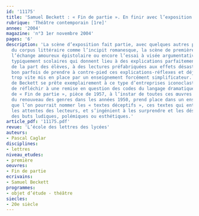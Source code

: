```yaml
---
id: '11175'
title: 'Samuel Beckett : « Fin de partie ». En finir avec l’exposition'
rubrique: 'Théâtre contemporain [1re]'
annee: '2004'
magazine: 'n°3 1er novembre 2004'
pages: '6'
description: 'La scène d’exposition fait partie, avec quelques autres pages fameuses
  du corpus littéraire comme l’incipit romanesque, la scène de première rencontre,
  l’échange amoureux épistolaire ou encore l’essai à visée argumentative, de ces textes
  typiquement scolaires qui donnent lieu à des explications parfaitement mécanisées
  de la part des élèves, à des lectures préfabriquées aux effets désastreux. Il est
  bon parfois de prendre à contre-pied ces explications-réflexes et déjouer les automatismes
  trop vite mis en place par un enseignement forcément simplificateur. Le théâtre
  de Beckett se prête exemplairement à ce type d’entreprises iconoclastes et permet
  de réfléchir à une remise en question des codes du langage dramatique. L’ouverture
  de « Fin de partie », pièce de 1957, à l’instar de toutes ces œuvres participant
  du renouveau des genres dans les années 1950, prend place dans un ensemble pédagogique
  que l’on pourrait nommer les « textes déceptifs », ces textes qui entendent décevoir
  les attentes des lecteurs, et s’ingénient à les surprendre et les déstabiliser dans
  des buts ludiques, polémiques ou esthétiques.'
article_pdf: '11175.pdf'
revue: 'L’école des lettres des lycées'
auteurs:
- Pascal Caglar
disciplines:
- lettres
niveau_etudes:
- première
oeuvres:
- Fin de partie
ecrivains:
- Samuel Beckett
programmes:
- objet d’étude - théâtre
siecles:
- 20e siècle
---
```

